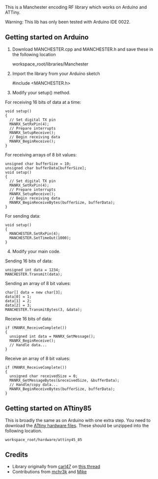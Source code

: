 This is a Manchester encoding RF library which works on Arduino and ATTiny.

Warning: This lib has only been tested with Arduino IDE 0022.

Getting started on Arduino
------

1) Download MANCHESTER.cpp and MANCHESTER.h and save these in the following location

    workspace_root/libraries/Manchester
    
2) Import the library from your Arduino sketch

    #include <MANCHESTER.h>
    
3) Modify your setup() method.

For receiving 16 bits of data at a time:

    void setup()
    {
      // Set digital TX pin
      MANRX_SetRxPin(4);
      // Prepare interrupts
      MANRX_SetupReceive();
      // Begin receiving data
      MANRX_BeginReceive();
    }

For receiving arrays of 8 bit values:
    
    unsigned char bufferSize = 10;
    unsigned char bufferData[bufferSize];
    void setup()
    {
      // Set digital TX pin
      MANRX_SetRxPin(4);
      // Prepare interrupts
      MANRX_SetupReceive();
      // Begin receiving data
      MANRX_BeginReceiveBytes(bufferSize, bufferData);
    }
    
For sending data:

    void setup() 
    {  
      MANCHESTER.SetRxPin(4);
      MANCHESTER.SetTimeOut(1000);
    }

4) Modify your main code.

Sending 16 bits of data:

    unsigned int data = 1234;
    MANCHESTER.Transmit(data);
    
Sending an array of 8 bit values:

    char[] data = new char[3];
    data[0] = 1;
    data[1] = 2;
    data[2] = 3;
    MANCHESTER.TransmitBytes(3, &data);
    
Receive 16 bits of data:

    if (MANRX_ReceiveComplete())
    {
      unsigned int data = MANRX_GetMessage();
      MANRX_BeginReceive();
      // Handle data...
    }
    
Receive an array of 8 bit values:

    if (MANRX_ReceiveComplete())
    {
      unsigned char receivedSize = 0;
      MANRX_GetMessageBytes(&receivedSize, &bufferData);
      // Handle/copy data...
      MANRX_BeginReceiveBytes(bufferSize, bufferData);
    }
    
Getting started on ATtiny85
------

This is broadly the same as on Arduino with one extra step. You need to download the [ATtiny hardware files](https://github.com/downloads/mchr3k/arduino-libs-manchester/attiny45_85.zip). These should be unzipped into the following location.

    workspace_root/hardware/attiny45_85

Credits
------

* Library originally from [carl47](http://arduino.cc/forum/index.php?action=profile;u=14566) on [this thread](http://arduino.cc/forum/index.php/topic,63755.0.html)
* Contributions from [mchr3k](http://mchr3k-arduino.blogspot.com/) and [Mike](https://github.com/MichaelBell/Arduino-sketches)

